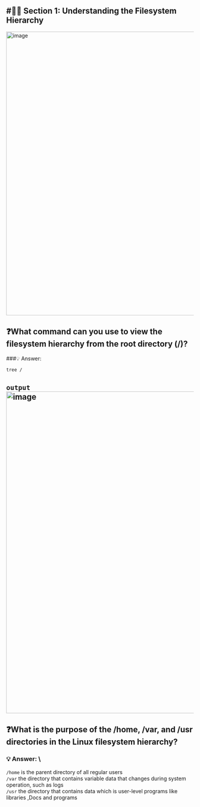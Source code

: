 #🧑‍💻 Section 1: Understanding the Filesystem Hierarchy
---
<img width="1340" height="760" alt="image" src="https://github.com/user-attachments/assets/0cd15019-13ba-4a45-a63c-30e8365429e3" />


## ❓What command can you use to view the filesystem hierarchy from the root directory (/)?
###💡 Answer: 
```bash
tree /
```

`output`
<img width="1151" height="862" alt="image" src="https://github.com/user-attachments/assets/81daea07-ad62-491d-a6d0-9794a1bf4c82" />
---
## ❓What is the purpose of the /home, /var, and /usr directories in the Linux filesystem hierarchy?
### 💡 Answer: \
`/home` is the parent directory of all regular users \
`/var` the directory that contains variable data that changes during system operation, such as logs \
`/usr` the directory that contains data which is user-level programs like libraries ,Docs and programs
